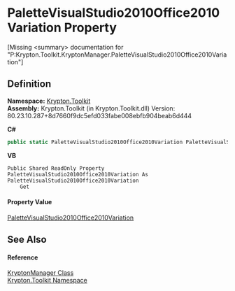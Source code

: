 # PaletteVisualStudio2010Office2010Variation Property


\[Missing &lt;summary&gt; documentation for "P:Krypton.Toolkit.KryptonManager.PaletteVisualStudio2010Office2010Variation"\]



## Definition
**Namespace:** <a href="79d2eac2-21f4-54ff-7552-b20c33c30600.md">Krypton.Toolkit</a>  
**Assembly:** Krypton.Toolkit (in Krypton.Toolkit.dll) Version: 80.23.10.287+8d7660f9dc5efd033fabe008ebfb904beab6d444

**C#**
``` C#
public static PaletteVisualStudio2010Office2010Variation PaletteVisualStudio2010Office2010Variation { get; }
```
**VB**
``` VB
Public Shared ReadOnly Property PaletteVisualStudio2010Office2010Variation As PaletteVisualStudio2010Office2010Variation
	Get
```



#### Property Value
<a href="e86d75e7-15d6-96ef-95b3-3e92d8b4b641.md">PaletteVisualStudio2010Office2010Variation</a>

## See Also


#### Reference
<a href="fd000c89-b24b-9dde-c880-bccf31b10060.md">KryptonManager Class</a>  
<a href="79d2eac2-21f4-54ff-7552-b20c33c30600.md">Krypton.Toolkit Namespace</a>  
